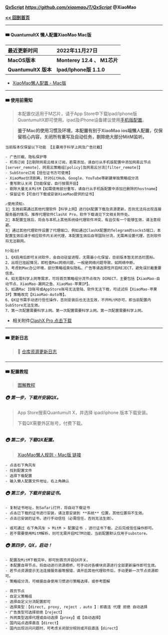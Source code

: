 **[QxScript](https://github.com/xiaomaoJT/QxScript)**   ***https://github.com/xiaomaoJT/QxScript***  **@XiaoMao**

**[<< 回到首页](https://github.com/xiaomaoJT/QxScript)** 



------------

#### 🎟 QuantumultX 懒人配置XiaoMao Mac版

| **最近更新时间**     | **2022年11月27日**          |
| :------------------- | :-------------------------- |
| **MacOS版本**        | **Monterey 12.4 、 M1芯片** |
| **QuantumultX 版本** | **Ipad/Iphone版 1.1.0**     |

- [XiaoMao懒人配置 - Mac版](https://raw.githubusercontent.com/xiaomaoJT/QxScript/main/lazy/xiaomao/QX_Mac/QuantumultX_XIAOMAO_Mac.conf)

------------

#### 🎟 使用前需知

> 本配置仅适用于M芯片，请于App Store中下载Ipad/Iphone版QuantumultX即可使用。ipad及iPhone设备建议使用[手机版配置](https://github.com/xiaomaoJT/QxScript)。

> **鉴于Mac的使用习惯及环境，本配置有别于XiaoMao ios端懒人配置，仅保留核心内容，关闭所有重写及自动任务，剔除绝大部分MitM监听。**

```text
当前版本仅保留以下功能 【主要用于科学上网及广告拦截】

- 广告拦截、隐私保护等
- 机场订阅【已剔除网易云相关订阅，若需添加，请自行从手机版配置中添加网易云节点[server_remote]、网易云策略组[policy]及网易云分流[filter_remote]】
- SubStore订阅【信任证书方可使用】
- XiaoMao分流割离，针对GitHub、Google、YouTube等新建单独策略组分流
- 重写默认关闭【功能保留，自行按需开启】
- 剔除大量无关MitM【如需使用部分重写，请自行从手机版配置中添加已删除的hostname】
- 保留证书【可自行下载或安装XiaoMao提供的证书】
```

```text
⚠️使用须知⚠️
1⃣️ 生效前需通过其他代理软件【科学上网】进行QX配置下载及资源更新，否则无法将出现连接服务器的情况。推荐代理软件ClashX Pro，软件下载请见下文相关附件处。
2⃣️ 本配置生效后，将会与本机上其他系统级代理软件冲突，有且仅有一个能够生效，请注意规避。
3⃣️ 通过其他代理软件设置了代理端口，例如通过ClashX配置的Telegram的socks5端口，本配置生效后请于相应软件内关闭代理，本配置生效后自带国际分流，无需再设置代理，否则软件将无法联网。

❗️小贴士❗️
1、QX启用后即可关闭软件，会自动驻留进程，无需最小化保留，目前版本暂无状态栏图标。
2、出现已挂起情况，即检查Mac网络问题，一般是网络问题导致，如网络中断。
3、考虑到Mac办公环境，部分策略组类似隐私、广告等请选择性开启REJECT，避免误拦截重要信息。
4、如无需科学上网等需求，可将首页策略组分流节点改为 DIRECT，主要包括【XiaoMao-自动节点、XiaoMao-漏网之鱼、XiaoMao-苹果IP】。
5、如遇Mac ID账号或AppStore账号无法登陆、软件无法下载，可试试将【XiaoMao-苹果IP】策略改完【XiaoMao-Auto等】。
6、QX证书需手动进行信任操作，否则安装后也无法生效，不开MitM亦可，即当前配置内SubStore无法生效。
7、第一次配置需要科学上网。第一次配置需要科学上网。第一次配置需要科学上网。
```
- 相关附件[ClashX Pro 点击下载](https://install.appcenter.ms/users/clashx/apps/clashx-pro/distribution_groups/public)



------------

#### 🎟 更新日志 

> 📖<span id='update'> [仓库资源更新日志](https://github.com/xiaomaoJT/QxScript/blob/main/UPDATELOG.md)</span>

##### 

------------

#### 🎟 配置教程
> [图解教程](https://github.com/xiaomaoJT/QxScript/tree/main/lazy/xiaomao/QX_Mac/Mac配置图解)

##### 🚇 第一步，下载并安装QX。
> App Store搜索Quantumult X，并选择 ipad/iphone 版本下载安装。
>
> 下载QX需要外区账号，付费下载。

###### 

##### 🚇 第二步，下载QX配置。
> [XiaoMao懒人规则 - Mac版 链接](https://raw.githubusercontent.com/xiaomaoJT/QxScript/main/lazy/xiaomao/QX_Mac/QuantumultX_XIAOMAO_Mac.conf)

```text
- 点击右下角风车
- 找到配置文件
- 选择下载配置 
- 输入懒人配置文件地址，右上角确认
```


##### 🚇 第三步，下载并安装证书。

```text
- 复制证书地址，到Safari打开，将自动下载证书
- 点击已下载的证书进行安装，请注意安装到 **系统** 位置，其他位置将不生效。
- 点击已安装的证书，进行手动信任（必需信任，否则无法生效）。
```
```text
- 或可通过 右下角风车 > MitM > 配置证书 ，进行证书下载，之后完成信任操作即可。
- 若不需要使用MitM解析，则可无需开启MITM功能，当前配置默认仅用于substore。
```



##### 🚇 第四步，QX，启动！

```text
- 配置及MitM下载完毕，即可到首页开启QX开关。
- 本配置自带节点，将自动进行资源搭桥，可手动对各模块资源进行全部更新操作即可生效。
- 若节点资源提示无法连接服务器等报错，请开启其他代理软件后，手动更新一次节点资源即可。
- 策略组分流，可根据自身使用习惯进行策略选择，或参考图解
```
```text
- 首页节点
- 自定义策略组
- 选择自定义分流配置即可
- 选择类型：【direct, proxy, reject ，auto 】：即直连 代理 拒绝 自动选择
- 广告类型可选择拒绝【reject】
- 外网类型选择代理或自动选择【proxy】或【自动选择】
- 国内站点选择直连【direct】
- 国内出现访问问题时，可考虑关闭部分规则或开启直连【direct】
```